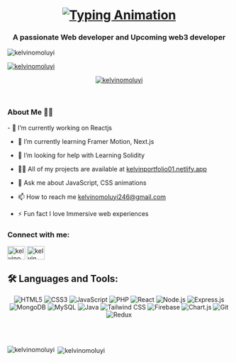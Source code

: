 <h1 align="center">
  <a href="https://git.io/typing-svg">
    <img src="https://readme-typing-svg.herokuapp.com?font=Fira+Code&pause=1000&color=ffffff&center=true&width=435&lines=Hi+👋%2C+I'm+Kelvin+Omoluyi" alt="Typing Animation" />
  </a>
</h1>
<h3 align="center">A passionate Web developer and Upcoming web3 developer</h3>

<p align="left"> <img src="https://komarev.com/ghpvc/?username=kelvinomoluyi&label=Profile%20views&color=0e75b6&style=flat" alt="kelvinomoluyi" /> </p>

<p align="left" style="display: flex; column-gap: 20px;">
  <a href="https://github.com/ryo-ma/github-profile-trophy">
    <img src="https://github-profile-trophy.vercel.app/?username=kelvinomoluyi&theme=radical&margin-w=15" alt="kelvinomoluyi" />
  </a>
</p>

<p align="center"> <a href="https://x.com/KelvinOmoluyi?t=O8jwViwrl4a2foHgMcXxCg&s=09" target="blank"><img src="https://img.shields.io/twitter/follow/kelvinomoluyi?logo=twitter&style=for-the-badge" alt="kelvinomoluyi" /></a> </p>
<br>
<h3 align="left">About Me 👨‍💻</h3>
- 🔭 I’m currently working on Reactjs

- 🌱 I’m currently learning Framer Motion, Next.js

- 🤝 I’m looking for help with Learning Solidity

- 👨‍💻 All of my projects are available at [kelvinportfolio01.netlify.app](kelvinportfolio01.netlify.app)

- 💬 Ask me about JavaScript, CSS animations

- 📫 How to reach me kelvinomoluyi246@gmail.com

- ⚡ Fun fact I love Immersive web experiences

<h3 align="left">Connect with me:</h3>
<p align="left">
<a href="https://x.com/KelvinOmoluyi?t=O8jwViwrl4a2foHgMcXxCg&s=09" target="blank"><img align="center" src="https://raw.githubusercontent.com/rahuldkjain/github-profile-readme-generator/master/src/images/icons/Social/twitter.svg" alt="kelvinomoluyi" height="30" width="40" /></a>
<a href="https://linkedin.com/in/kelvin omoluyi" target="blank"><img align="center" src="https://raw.githubusercontent.com/rahuldkjain/github-profile-readme-generator/master/src/images/icons/Social/linked-in-alt.svg" alt="kelvin omoluyi" height="30" width="40" /></a>
  
  ## 🛠️ Languages and Tools:

<p align="center">
  <img src="https://img.shields.io/badge/HTML5-E34F26?style=for-the-badge&logo=html5&logoColor=white" alt="HTML5"/>
  <img src="https://img.shields.io/badge/CSS3-1572B6?style=for-the-badge&logo=css3&logoColor=white" alt="CSS3"/>
  <img src="https://img.shields.io/badge/JavaScript-F7DF1E?style=for-the-badge&logo=javascript&logoColor=black" alt="JavaScript"/>
  <img src="https://img.shields.io/badge/PHP-777BB4?style=for-the-badge&logo=php&logoColor=white" alt="PHP"/>
  <img src="https://img.shields.io/badge/React-20232A?style=for-the-badge&logo=react&logoColor=61DAFB" alt="React"/>
  <img src="https://img.shields.io/badge/Node.js-339933?style=for-the-badge&logo=nodedotjs&logoColor=white" alt="Node.js"/>
  <img src="https://img.shields.io/badge/Express.js-000000?style=for-the-badge&logo=express&logoColor=white" alt="Express.js"/>
  <img src="https://img.shields.io/badge/MongoDB-47A248?style=for-the-badge&logo=mongodb&logoColor=white" alt="MongoDB"/>
  <img src="https://img.shields.io/badge/MySQL-4479A1?style=for-the-badge&logo=mysql&logoColor=white" alt="MySQL"/>
  <img src="https://img.shields.io/badge/Java-ED8B00?style=for-the-badge&logo=java&logoColor=white" alt="Java"/>
  <img src="https://img.shields.io/badge/Tailwind_CSS-38B2AC?style=for-the-badge&logo=tailwind-css&logoColor=white" alt="Tailwind CSS"/>
  <img src="https://img.shields.io/badge/Firebase-FFCA28?style=for-the-badge&logo=firebase&logoColor=black" alt="Firebase"/>
  <img src="https://img.shields.io/badge/Chart.js-FF6384?style=for-the-badge&logo=chartdotjs&logoColor=white" alt="Chart.js"/>
  <img src="https://img.shields.io/badge/Git-F05032?style=for-the-badge&logo=git&logoColor=white" alt="Git"/>
  <img src="https://img.shields.io/badge/Redux-764ABC?style=for-the-badge&logo=redux&logoColor=white" alt="Redux"/>
</p>

</p>
<br><br>
<p><img align="left" src="https://github-readme-stats.vercel.app/api/top-langs?username=kelvinomoluyi&show_icons=true&locale=en&layout=compact" alt="kelvinomoluyi" /></p>
<p>&nbsp;<img align="center" src="https://github-readme-stats.vercel.app/api?username=kelvinomoluyi&show_icons=true&locale=en" alt="kelvinomoluyi" /></p>
